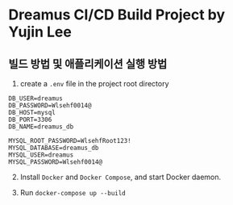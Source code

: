 # Dreamus CI/CD Build Project  by Yujin Lee

## 빌드 방법 및 애플리케이션 실행 방법

1. create a `.env` file in the project root directory

```env
DB_USER=dreamus
DB_PASSWORD=Wlsehf0014@
DB_HOST=mysql
DB_PORT=3306
DB_NAME=dreamus_db

MYSQL_ROOT_PASSWORD=WlsehfRoot123!
MYSQL_DATABASE=dreamus_db
MYSQL_USER=dreamus
MYSQL_PASSWORD=Wlsehf0014@
```

2. Install `Docker` and `Docker Compose`, and start Docker daemon.

3. Run `docker-compose up --build`